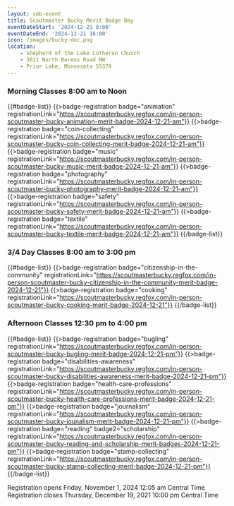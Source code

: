 ```yaml
---
layout: smb-event
title: Scoutmaster Bucky Merit Badge Day
eventDateStart: '2024-12-21 8:00'
eventDateEnd: '2024-12-21 16:00'
icon: /images/bucky-dec.png
location:
    - Shepherd of the Lake Lutheran Church
    - 3611 North Berens Road NW
    - Prior Lake, Minnesota 55379
---
```


### Morning Classes 8:00 am to Noon

{{#badge-list}}
{{>badge-registration badge="animation" registrationLink="https://scoutmasterbucky.regfox.com/in-person-scoutmaster-bucky-animation-merit-badge-2024-12-21-am"}}
{{>badge-registration badge="coin-collecting" registrationLink="https://scoutmasterbucky.regfox.com/in-person-scoutmaster-bucky-coin-collecting-merit-badge-2024-12-21-am"}}
{{>badge-registration badge="music" registrationLink="https://scoutmasterbucky.regfox.com/in-person-scoutmaster-bucky-music-merit-badge-2024-12-21-am"}}
{{>badge-registration badge="photography" registrationLink="https://scoutmasterbucky.regfox.com/in-person-scoutmaster-bucky-photography-merit-badge-2024-12-21-am"}}
{{>badge-registration badge="safety" registrationLink="https://scoutmasterbucky.regfox.com/in-person-scoutmaster-bucky-safety-merit-badge-2024-12-21-am"}}
{{>badge-registration badge="textile" registrationLink="https://scoutmasterbucky.regfox.com/in-person-scoutmaster-bucky-textile-merit-badge-2024-12-21-am"}}
{{/badge-list}}

### 3/4 Day Classes 8:00 am to 3:00 pm

{{#badge-list}}
{{>badge-registration badge="citizenship-in-the-community" registrationLink="https://scoutmasterbucky.regfox.com/in-person-scoutmaster-bucky-citizenship-in-the-community-merit-badge-2024-12-21"}}
{{>badge-registration badge="cooking" registrationLink="https://scoutmasterbucky.regfox.com/in-person-scoutmaster-bucky-cooking-merit-badge-2024-12-21"}}
{{/badge-list}}

### Afternoon Classes 12:30 pm to 4:00 pm

{{#badge-list}}
{{>badge-registration badge="bugling" registrationLink="https://scoutmasterbucky.regfox.com/in-person-scoutmaster-bucky-bugling-merit-badge-2024-12-21-pm"}}
{{>badge-registration badge="disabilities-awareness" registrationLink="https://scoutmasterbucky.regfox.com/in-person-scoutmaster-bucky-disabilities-awareness-merit-badge-2024-12-21-pm"}}
{{>badge-registration badge="health-care-professions" registrationLink="https://scoutmasterbucky.regfox.com/in-person-scoutmaster-bucky-health-care-professions-merit-badge-2024-12-21-pm"}}
{{>badge-registration badge="journalism" registrationLink="https://scoutmasterbucky.regfox.com/in-person-scoutmaster-bucky-jounalism-merit-badge-2024-12-21-pm"}}
{{>badge-registration badge="reading" badge2="scholarship" registrationLink="https://scoutmasterbucky.regfox.com/in-person-scoutmaster-bucky-reading-and-scholarship-merit-badges-2024-12-21-pm"}}
{{>badge-registration badge="stamp-collecting" registrationLink="https://scoutmasterbucky.regfox.com/in-person-scoutmaster-bucky-stamp-collecting-merit-badge-2024-12-21-pm"}}
{{/badge-list}}




Registration opens Friday, November 1, 2024 12:05 am Central Time
Registration closes Thursday, December 19, 2021 10:00 pm Central Time